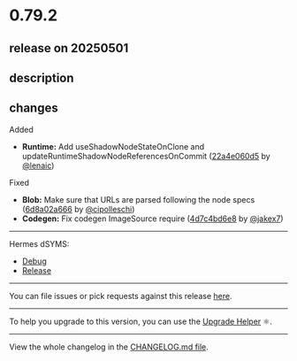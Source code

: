 # 0.79.2

## release on 20250501

## description

## changes

Added

* <strong>Runtime:</strong> Add useShadowNodeStateOnClone and updateRuntimeShadowNodeReferencesOnCommit (<a href="https://github.com/facebook/react-native/commit/22a4e060d5cf6b31d940f39f6e4776c14192d240">22a4e060d5</a> by <a href="https://github.com/lenaic">@lenaic</a>)

Fixed

* <strong>Blob:</strong> Make sure that URLs are parsed following the node specs (<a href="https://github.com/facebook/react-native/commit/6d8a02a66606bd0a3931626aff0e76f7c3b31caa">6d8a02a666</a> by <a href="https://github.com/cipolleschi">@cipolleschi</a>)
* <strong>Codegen:</strong> Fix codegen ImageSource require (<a href="https://github.com/facebook/react-native/commit/4d7c4bd6e8bf79f069970ca4f54ae3f4c92b80e0">4d7c4bd6e8</a> by <a href="https://github.com/jakex7">@jakex7</a>)

*** ** * ** ***

Hermes dSYMS:

* <a href="https://repo1.maven.org/maven2/com/facebook/react/react-native-artifacts/0.79.2/react-native-artifacts-0.79.2-hermes-framework-dSYM-debug.tar.gz" rel="nofollow">Debug</a>
* <a href="https://repo1.maven.org/maven2/com/facebook/react/react-native-artifacts/0.79.2/react-native-artifacts-0.79.2-hermes-framework-dSYM-release.tar.gz" rel="nofollow">Release</a>

*** ** * ** ***

You can file issues or pick requests against this release <a href="https://github.com/reactwg/react-native-releases/issues/new/choose">here</a>.

*** ** * ** ***

To help you upgrade to this version, you can use the <a href="https://react-native-community.github.io/upgrade-helper/" rel="nofollow">Upgrade Helper</a> ⚛️.

*** ** * ** ***

View the whole changelog in the <a href="https://github.com/facebook/react-native/blob/main/CHANGELOG.md">CHANGELOG.md file</a>.

